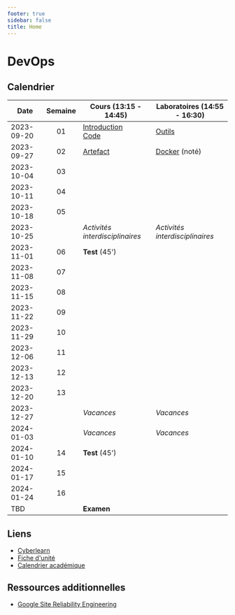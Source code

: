 ```yaml
---
footer: true
sidebar: false
title: Home
---
```


# DevOps

## Calendrier

| Date       | Semaine | Cours (13:15 - 14:45)                                            | Laboratoires (14:55 - 16:30)    |
| ---------- | :-----: | ---------------------------------------------------------------- | ------------------------------- |
| 2023-09-20 |   01    | [Introduction](./lessons/introduction)<br>[Code](./lessons/code) | [Outils](./labs/tools)          |
| 2023-09-27 |   02    | [Artefact](./lessons/artefact)                                   | [Docker](./labs/docker) (noté)  |
| 2023-10-04 |   03    |                                                                  |                                 |
| 2023-10-11 |   04    |                                                                  |                                 |
| 2023-10-18 |   05    |                                                                  |                                 |
| 2023-10-25 |         | _Activités interdisciplinaires_                                  | _Activités interdisciplinaires_ |
| 2023-11-01 |   06    | **Test** (45')                                                   |                                 |
| 2023-11-08 |   07    |                                                                  |                                 |
| 2023-11-15 |   08    |                                                                  |                                 |
| 2023-11-22 |   09    |                                                                  |                                 |
| 2023-11-29 |   10    |                                                                  |                                 |
| 2023-12-06 |   11    |                                                                  |                                 |
| 2023-12-13 |   12    |                                                                  |                                 |
| 2023-12-20 |   13    |                                                                  |                                 |
| 2023-12-27 |         | _Vacances_                                                       | _Vacances_                      |
| 2024-01-03 |         | _Vacances_                                                       | _Vacances_                      |
| 2024-01-10 |   14    | **Test** (45')                                                   |                                 |
| 2024-01-17 |   15    |                                                                  |                                 |
| 2024-01-24 |   16    |                                                                  |                                 |
| TBD        |         | **Examen**                                                       |                                 |

## Liens

- [Cyberlearn](https://cyberlearn.hes-so.ch/course/view.php?id=9480)
- [Fiche d'unité](https://gaps.heig-vd.ch/public/fiches/uv/uv.php?id=7181&plan=792)
- [Calendrier académique](https://heig-vd.ch/formation/bachelor/calendrier-academique/)

## Ressources additionnelles

- [Google Site Reliability Engineering](https://sre.google/)

<script setup>
import { onMounted, nextTick } from 'vue'

const date = new Date()
const day = date.getDay()
const currentDate = new Date(date.setDate(date.getDate() - day + (day === 0 ? -4 : 3)))
const dateText = currentDate.toISOString().split('T')[0]
const weekend = day === 0 || day === 6

onMounted(() => {
    Array.from(document.querySelectorAll("td"))
        .filter(a => a.textContent === dateText)
        .forEach(element => {
            const parent = element.parentElement
            parent.classList.add("current", weekend ? "weekend" : "week")
            nextTick(() => parent.scrollIntoView({ behavior: 'smooth' }))
        })
})
</script>
